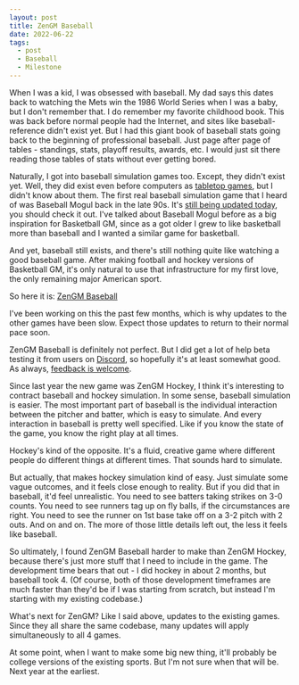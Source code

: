 ```yaml
---
layout: post
title: ZenGM Baseball
date: 2022-06-22
tags:
  - post
  - Baseball
  - Milestone
---
```


When I was a kid, I was obsessed with baseball. My dad says this dates back to watching the Mets win the 1986 World Series when I was a baby, but I don't remember that. I do remember my favorite childhood book. This was back before normal people had the Internet, and sites like baseball-reference didn't exist yet. But I had this giant book of baseball stats going back to the beginning of professional baseball. Just page after page of tables - standings, stats, playoff results, awards, etc. I would just sit there reading those tables of stats without ever getting bored.

Naturally, I got into baseball simulation games too. Except, they didn't exist yet. Well, they did exist even before computers as [tabletop games](https://en.wikipedia.org/wiki/Strat-O-Matic), but I didn't know about them. The first real baseball simulation game that I heard of was Baseball Mogul back in the late 90s. It's [still being updated today](https://www.sportsmogul.com/), you should check it out. I've talked about Baseball Mogul before as a big inspiration for Basketball GM, since as a got older I grew to like basketball more than baseball and I wanted a similar game for basketball.

And yet, baseball still exists, and there's still nothing quite like watching a good baseball game. After making football and hockey versions of Basketball GM, it's only natural to use that infrastructure for my first love, the only remaining major American sport.

So here it is: [ZenGM Baseball](https://baseball.zengm.com/)

I've been working on this the past few months, which is why updates to the other games have been slow. Expect those updates to return to their normal pace soon.

ZenGM Baseball is definitely not perfect. But I did get a lot of help beta testing it from users on [Discord](/discord/), so hopefully it's at least somewhat good. As always, [feedback is welcome](/contact/).

<!--more-->

Since last year the new game was ZenGM Hockey, I think it's interesting to contract baseball and hockey simulation. In some sense, baseball simulation is easier. The most important part of baseball is the individual interaction between the pitcher and batter, which is easy to simulate. And every interaction in baseball is pretty well specified. Like if you know the state of the game, you know the right play at all times.

Hockey's kind of the opposite. It's a fluid, creative game where different people do different things at different times. That sounds hard to simulate.

But actually, that makes hockey simulation kind of easy. Just simulate some vague outcomes, and it feels close enough to reality. But if you did that in baseball, it'd feel unrealistic. You need to see batters taking strikes on 3-0 counts. You need to see runners tag up on fly balls, if the circumstances are right. You need to see the runner on 1st base take off on a 3-2 pitch with 2 outs. And on and on. The more of those little details left out, the less it feels like baseball.

So ultimately, I found ZenGM Baseball harder to make than ZenGM Hockey, because there's just more stuff that I need to include in the game. The development time bears that out - I did hockey in about 2 months, but baseball took 4. (Of course, both of those development timeframes are much faster than they'd be if I was starting from scratch, but instead I'm starting with my existing codebase.)

What's next for ZenGM? Like I said above, updates to the existing games. Since they all share the same codebase, many updates will apply simultaneously to all 4 games.

At some point, when I want to make some big new thing, it'll probably be college versions of the existing sports. But I'm not sure when that will be. Next year at the earliest.
